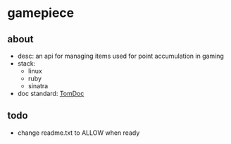 # gamepiece

## about
* desc: an api for managing items used for point accumulation in gaming
* stack: 
    * linux
    * ruby
    * sinatra
* doc standard: [TomDoc](http://tomdoc.org/)

## todo
* change readme.txt to ALLOW when ready